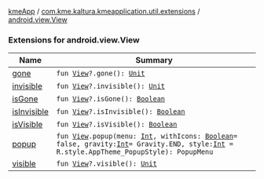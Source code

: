 [kmeApp](../../index.md) / [com.kme.kaltura.kmeapplication.util.extensions](../index.md) / [android.view.View](./index.md)

### Extensions for android.view.View

| Name | Summary |
|---|---|
| [gone](gone.md) | `fun `[`View`](https://developer.android.com/reference/android/view/View.html)`?.gone(): `[`Unit`](https://kotlinlang.org/api/latest/jvm/stdlib/kotlin/-unit/index.html) |
| [invisible](invisible.md) | `fun `[`View`](https://developer.android.com/reference/android/view/View.html)`?.invisible(): `[`Unit`](https://kotlinlang.org/api/latest/jvm/stdlib/kotlin/-unit/index.html) |
| [isGone](is-gone.md) | `fun `[`View`](https://developer.android.com/reference/android/view/View.html)`?.isGone(): `[`Boolean`](https://kotlinlang.org/api/latest/jvm/stdlib/kotlin/-boolean/index.html) |
| [isInvisible](is-invisible.md) | `fun `[`View`](https://developer.android.com/reference/android/view/View.html)`?.isInvisible(): `[`Boolean`](https://kotlinlang.org/api/latest/jvm/stdlib/kotlin/-boolean/index.html) |
| [isVisible](is-visible.md) | `fun `[`View`](https://developer.android.com/reference/android/view/View.html)`?.isVisible(): `[`Boolean`](https://kotlinlang.org/api/latest/jvm/stdlib/kotlin/-boolean/index.html) |
| [popup](popup.md) | `fun `[`View`](https://developer.android.com/reference/android/view/View.html)`.popup(menu: `[`Int`](https://kotlinlang.org/api/latest/jvm/stdlib/kotlin/-int/index.html)`, withIcons: `[`Boolean`](https://kotlinlang.org/api/latest/jvm/stdlib/kotlin/-boolean/index.html)` = false, gravity: `[`Int`](https://kotlinlang.org/api/latest/jvm/stdlib/kotlin/-int/index.html)` = Gravity.END, style: `[`Int`](https://kotlinlang.org/api/latest/jvm/stdlib/kotlin/-int/index.html)` = R.style.AppTheme_PopupStyle): PopupMenu` |
| [visible](visible.md) | `fun `[`View`](https://developer.android.com/reference/android/view/View.html)`?.visible(): `[`Unit`](https://kotlinlang.org/api/latest/jvm/stdlib/kotlin/-unit/index.html) |
